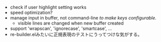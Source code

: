 * check if user highlight setting works
* speed optimization?
* manage input in buffer, not command-line
  *to make keys configurable.*
  * visible lines are changed when new buffer created
* support 'wrapscan', 'ignorecase', 'smartcase', ...
* re-builder.elみたいに正規表現のテストにうってつけな気がする。
